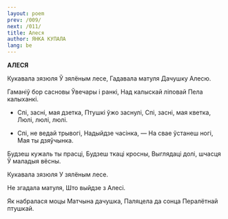 ```yaml
---
layout: poem
prev: /009/
next: /011/
title: Алеся
author: ЯНКА КУПАЛА
lang: be
---
```



 
**АЛЕСЯ**

Кукавала зязюля Ў зялёным лесе, Гадавала матуля Дачушку Алесю.

Гаманіў бор сасновы Ўвечары і ранкі, Над калыскай ліповай Пела калыханкі.

* Спі, засні, мая дзетка, Птушкі ўжо заснулі, Спі, засні, мая кветка, Люлі, люлі, люлі.
    
* Спі, не ведай трывогі, Надыйдзе часінка, — На свае ўстанеш ногі, Мая ты дзяўчынка.
    

Будзеш кужаль ты прасці, Будзеш ткаці кросны, Выглядаці долі, шчасця Ў маладыя вёсны.

Кукавала зязюля У зялёным лесе.

He згадала матуля, Што выйдзе з Алесі.

Як набралася моцы Матчына дачушка, Паляцела да сонца Пералётнай птушкай.
